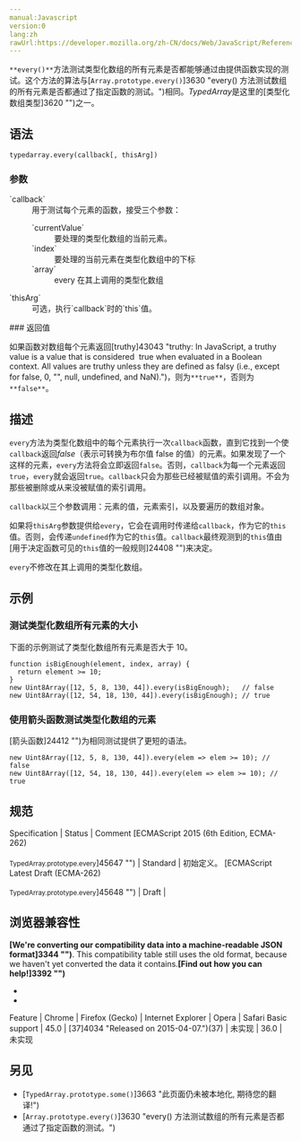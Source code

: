```yaml
---
manual:Javascript
version:0
lang:zh
rawUrl:https://developer.mozilla.org/zh-CN/docs/Web/JavaScript/Reference/Global_Objects/TypedArray/every
---
```






`**every()**`方法测试类型化数组的所有元素是否都能够通过由提供函数实现的测试。这个方法的算法与[`Array.prototype.every()`]3630 "every() 方法测试数组的所有元素是否都通过了指定函数的测试。")相同。*TypedArray*是这里的[类型化数组类型]3620 "")之一。


## 语法<a name="语法"></a>

```
typedarray.every(callback[, thisArg])
```

### 参数<a name="参数"></a>
<dl><dt id=''>`callback`</dt><dd>用于测试每个元素的函数，接受三个参数：<dl><dt id=''>`currentValue`</dt><dd>要处理的类型化数组的当前元素。</dd><dt id=''>`index`</dt><dd>要处理的当前元素在类型化数组中的下标</dd><dt id=''>`array`</dt><dd>every 在其上调用的类型化数组</dd></dl></dd><dt id=''>`thisArg`</dt><dd>可选，执行`callback`时的`this`值。</dd></dl>
### 返回值<a name="返回值"></a>


如果函数对数组每个元素返回[truthy]43043 "truthy: In JavaScript, a truthy value is a value that is considered  true when evaluated in a Boolean context. All values are truthy unless they are defined as falsy (i.e., except for false, 0, "", null, undefined, and NaN).")，则为`**true**`，否则为`**false**`。


## 描述<a name="描述"></a>


`every`方法为类型化数组中的每个元素执行一次`callback`函数，直到它找到一个使`callback`返回*false*（表示可转换为布尔值 false 的值）的元素。如果发现了一个这样的元素，`every`方法将会立即返回`false`。否则，`callback`为每一个元素返回`true`，`every`就会返回`true`。`callback`只会为那些已经被赋值的索引调用。不会为那些被删除或从来没被赋值的索引调用。



`callback`以三个参数调用：元素的值，元素索引，以及要遍历的数组对象。



如果将`thisArg`参数提供给`every`，它会在调用时传递给`callback`，作为它的`this`值。否则，会传递`undefined`作为它的`this`值。`callback`最终观测到的`this`值由[用于决定函数可见的`this`值的一般规则]24408 "")来决定。



`every`不修改在其上调用的类型化数组。


## 示例<a name="示例"></a>

### 测试类型化数组所有元素的大小<a name="测试类型化数组所有元素的大小"></a>


下面的示例测试了类型化数组所有元素是否大于 10。


```
function isBigEnough(element, index, array) {
  return element >= 10;
}
new Uint8Array([12, 5, 8, 130, 44]).every(isBigEnough);   // false
new Uint8Array([12, 54, 18, 130, 44]).every(isBigEnough); // true
```

### 使用箭头函数测试类型化数组的元素<a name="使用箭头函数测试类型化数组的元素"></a>


[箭头函数]24412 "")为相同测试提供了更短的语法。


```
new Uint8Array([12, 5, 8, 130, 44]).every(elem => elem >= 10); // false
new Uint8Array([12, 54, 18, 130, 44]).every(elem => elem >= 10); // true
```

## 规范<a name="规范"></a>

Specification | Status | Comment 
[ECMAScript 2015 (6th Edition, ECMA-262)<br></br><small>TypedArray.prototype.every</small>]45647 "") | Standard | 初始定义。 
[ECMAScript Latest Draft (ECMA-262)<br></br><small>TypedArray.prototype.every</small>]45648 "") | Draft |  


## 浏览器兼容性<a name="浏览器兼容性"></a>


**[We&#39;re converting our compatibility data into a machine-readable JSON format]3344 "")**. This compatibility table still uses the old format, because we haven&#39;t yet converted the data it contains.**[Find out how you can help!]3392 "")**


* 
* 

Feature | Chrome | Firefox (Gecko) | Internet Explorer | Opera | Safari 
Basic support | 45.0 | [37]4034 "Released on 2015-04-07.")(37) | 未实现 | 36.0 | 未实现 





## 另见<a name="另见"></a>

* [`TypedArray.prototype.some()`]3663 "此页面仍未被本地化, 期待您的翻译!")
* [`Array.prototype.every()`]3630 "every() 方法测试数组的所有元素是否都通过了指定函数的测试。")



